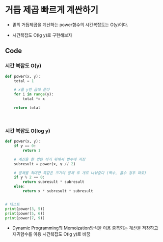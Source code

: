 # 거듭 제곱 빠르게 계싼하기

- 밑의 거듭제곱을 계산하는 power함수의 시간복잡도는 O(y)이다.

- 시간복잡도 O(lg y)로 구현해보자

## Code

### 시간 복잡도 O(y)

```python
def power(x, y):
    total = 1

    # x를 y번 곱해 준다
    for i in range(y):
        total *= x

    return total
```

<br>

### 시간 복잡도 O(log y)

```python
def power(x, y):
    if y == 0:
        return 1

    # 계산을 한 번만 하기 위해서 변수에 저장
    subresult = power(x, y // 2)

    # 문제를 최대한 똑같은 크기의 문제 두 개로 나눠준다 (짝수, 홀수 경우 따로)
    if y % 2 == 0:
        return subresult * subresult
    else:
        return x * subresult * subresult


# 테스트
print(power(3, 5))
print(power(5, 6))
print(power(7, 9))
```

- Dynamic Programming의 Memoization방식을 이용 중복되는 계산을 저장하고 재귀함수를 이용 시간복잡도 O(lg y)로 바꿈
